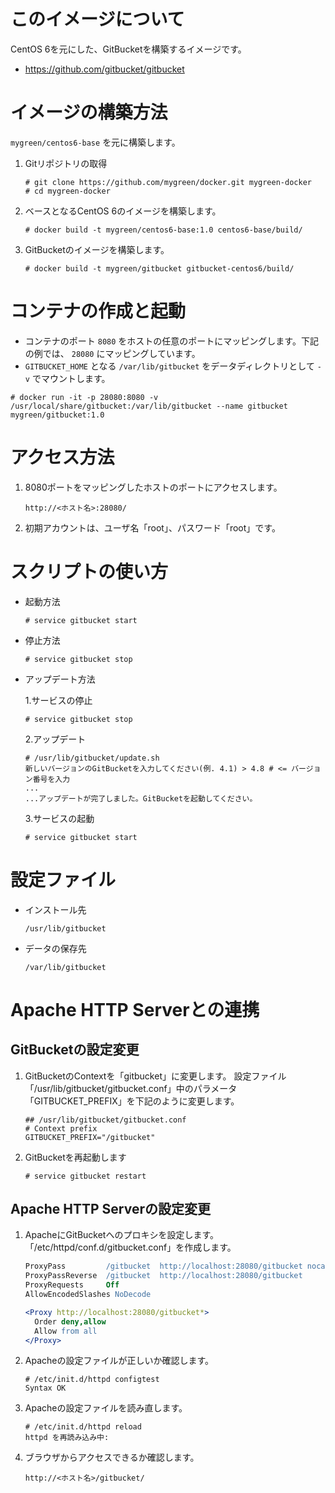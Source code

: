 # このイメージについて

CentOS 6を元にした、GitBucketを構築するイメージです。

- https://github.com/gitbucket/gitbucket

# イメージの構築方法
`mygreen/centos6-base` を元に構築します。

1. Gitリポジトリの取得
    ```console
    # git clone https://github.com/mygreen/docker.git mygreen-docker
    # cd mygreen-docker
    ```

2. ベースとなるCentOS 6のイメージを構築します。
    ```console
    # docker build -t mygreen/centos6-base:1.0 centos6-base/build/
    ```

3. GitBucketのイメージを構築します。
    ```console
    # docker build -t mygreen/gitbucket gitbucket-centos6/build/
    ```


# コンテナの作成と起動

- コンテナのポート ``8080`` をホストの任意のポートにマッピングします。下記の例では、 ``28080`` にマッピングしています。
- ``GITBUCKET_HOME`` となる ``/var/lib/gitbucket`` をデータディレクトリとして ``-v`` でマウントします。

```console
# docker run -it -p 28080:8080 -v /usr/local/share/gitbucket:/var/lib/gitbucket --name gitbucket mygreen/gitbucket:1.0
```


# アクセス方法
1. 8080ポートをマッピングしたホストのポートにアクセスします。
    ```
    http://<ホスト名>:28080/
    ```

2. 初期アカウントは、ユーザ名「root」、パスワード「root」です。

# スクリプトの使い方
- 起動方法
    ```console
    # service gitbucket start
    ```

- 停止方法
    ```console
    # service gitbucket stop
    ```

- アップデート方法

    1.サービスの停止
    ```console
    # service gitbucket stop
    ```

    2.アップデート
    ```console
    # /usr/lib/gitbucket/update.sh
    新しいバージョンのGitBucketを入力してください(例. 4.1) > 4.8 # <= バージョン番号を入力
    ...
    ...アップデートが完了しました。GitBucketを起動してください。
    ```

    3.サービスの起動
    ```console
    # service gitbucket start
    ```


# 設定ファイル
- インストール先
    ```
    /usr/lib/gitbucket
    ```

- データの保存先
    ```
    /var/lib/gitbucket
    ```


# Apache HTTP Serverとの連携
## GitBucketの設定変更
1. GitBucketのContextを「gitbucket」に変更します。 設定ファイル「/usr/lib/gitbucket/gitbucket.conf」中のパラメータ「GITBUCKET_PREFIX」を下記のように変更します。
    ```properties
    ## /usr/lib/gitbucket/gitbucket.conf
    # Context prefix
    GITBUCKET_PREFIX="/gitbucket"
    ```

2. GitBucketを再起動します
    ```console
    # service gitbucket restart
    ```

## Apache HTTP Serverの設定変更
1. ApacheにGitBucketへのプロキシを設定します。「/etc/httpd/conf.d/gitbucket.conf」を作成します。
    ```apache
    ProxyPass         /gitbucket  http://localhost:28080/gitbucket nocanon
    ProxyPassReverse  /gitbucket  http://localhost:28080/gitbucket
    ProxyRequests     Off
    AllowEncodedSlashes NoDecode
    
    <Proxy http://localhost:28080/gitbucket*>
      Order deny,allow
      Allow from all
    </Proxy>
    ```

2. Apacheの設定ファイルが正しいか確認します。
    ```console
    # /etc/init.d/httpd configtest
    Syntax OK
    ```

3. Apacheの設定ファイルを読み直します。
    ```console
    # /etc/init.d/httpd reload
    httpd を再読み込み中:
    ```

4. ブラウザからアクセスできるか確認します。
    ```
    http://<ホスト名>/gitbucket/
    ```
